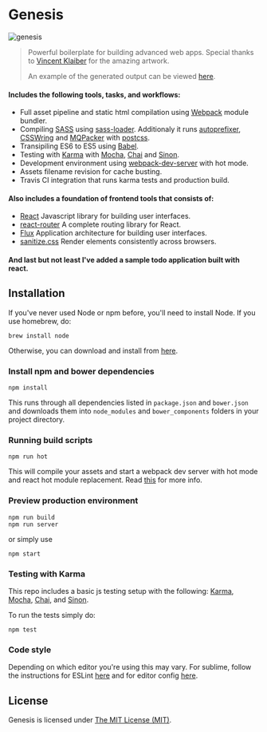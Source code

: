 Genesis
=================
![genesis](https://magnus.sexy/genesis/assets/images/banner.png)

> Powerful boilerplate for building advanced web apps. Special thanks to [Vincent Klaiber](https://github.com/vinkla/) for the amazing artwork.
>
> An example of the generated output can be viewed [here](https://magnus.sexy/genesis).

#### Includes the following tools, tasks, and workflows:

- Full asset pipeline and static html compilation using [Webpack](http://webpack.github.io/) module bundler.
- Compiling [SASS](http://sass-lang.com/) using [sass-loader](https://github.com/jtangelder/sass-loader). Additionaly it runs [autoprefixer](https://github.com/postcss/autoprefixer), [CSSWring](https://github.com/hail2u/node-csswring) and [MQPacker](https://github.com/hail2u/node-css-mqpacker) with [postcss](https://github.com/postcss/gulp-postcss).
- Transipiling ES6 to ES5 using [Babel](https://babeljs.io/).
- Testing with [Karma](http://karma-runner.github.io/) with [Mocha](http://mochajs.org/), [Chai](http://chaijs.com/) and [Sinon](http://sinonjs.org/).
- Development environment using [webpack-dev-server](http://webpack.github.io/docs/webpack-dev-server.html) with hot mode.
- Assets filename revision for cache busting.
- Travis CI integration that runs karma tests and production build.

#### Also includes a foundation of frontend tools that consists of:

- [React](https://facebook.github.io/react/) Javascript library for building user interfaces.
- [react-router](https://github.com/rackt/react-router) A complete routing library for React.
- [Flux](https://facebook.github.io/flux/) Application architecture for building user interfaces.
- [sanitize.css](https://github.com/jonathantneal/sanitize.css/) Render elements consistently across browsers.

#### And last but not least I've added a sample todo application built with react.

## Installation
If you've never used Node or npm before, you'll need to install Node.
If you use homebrew, do:

```
brew install node
```

Otherwise, you can download and install from [here](http://nodejs.org/download/).

### Install npm and bower dependencies
```
npm install
```

This runs through all dependencies listed in `package.json` and `bower.json` and downloads them into `node_modules` and `bower_components` folders in your project directory.

### Running build scripts
```
npm run hot
```

This will compile your assets and start a webpack dev server with hot mode and react hot module replacement. Read [this](http://webpack.github.io/docs/webpack-dev-server.html) for more info.

### Preview production environment
```
npm run build
npm run server
```
or simply use
```
npm start
```

### Testing with Karma
This repo includes a basic js testing setup with the following: [Karma](http://karma-runner.github.io/0.12/index.html), [Mocha](http://mochajs.org/), [Chai](http://chaijs.com/), and [Sinon](http://sinonjs.org/).

To run the tests simply do:
```
npm test
```

### Code style
Depending on which editor you're using this may vary. For sublime, follow the instructions for ESLint [here](https://github.com/roadhump/SublimeLinter-eslint) and for editor config [here](https://github.com/sindresorhus/editorconfig-sublime).

## License
Genesis is licensed under [The MIT License (MIT)](LICENSE).
